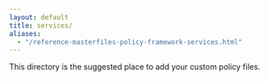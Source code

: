 ```yaml
---
layout: default
title: services/
aliases:
  - "/reference-masterfiles-policy-framework-services.html"
---
```


This directory is the suggested place to add your custom policy files.

